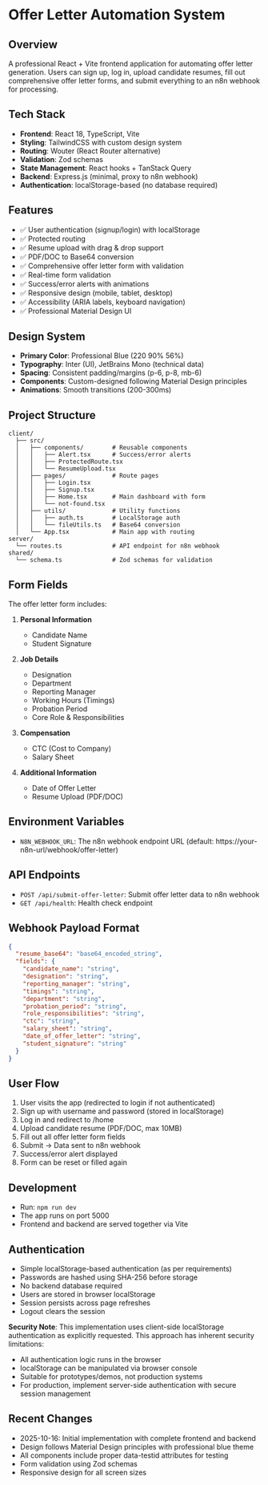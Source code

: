 # Offer Letter Automation System

## Overview

A professional React + Vite frontend application for automating offer letter generation. Users can sign up, log in, upload candidate resumes, fill out comprehensive offer letter forms, and submit everything to an n8n webhook for processing.

## Tech Stack

- **Frontend**: React 18, TypeScript, Vite
- **Styling**: TailwindCSS with custom design system
- **Routing**: Wouter (React Router alternative)
- **Validation**: Zod schemas
- **State Management**: React hooks + TanStack Query
- **Backend**: Express.js (minimal, proxy to n8n webhook)
- **Authentication**: localStorage-based (no database required)

## Features

- ✅ User authentication (signup/login) with localStorage
- ✅ Protected routing
- ✅ Resume upload with drag & drop support
- ✅ PDF/DOC to Base64 conversion
- ✅ Comprehensive offer letter form with validation
- ✅ Real-time form validation
- ✅ Success/error alerts with animations
- ✅ Responsive design (mobile, tablet, desktop)
- ✅ Accessibility (ARIA labels, keyboard navigation)
- ✅ Professional Material Design UI

## Design System

- **Primary Color**: Professional Blue (220 90% 56%)
- **Typography**: Inter (UI), JetBrains Mono (technical data)
- **Spacing**: Consistent padding/margins (p-6, p-8, mb-6)
- **Components**: Custom-designed following Material Design principles
- **Animations**: Smooth transitions (200-300ms)

## Project Structure

```
client/
  ├── src/
  │   ├── components/        # Reusable components
  │   │   ├── Alert.tsx      # Success/error alerts
  │   │   ├── ProtectedRoute.tsx
  │   │   └── ResumeUpload.tsx
  │   ├── pages/             # Route pages
  │   │   ├── Login.tsx
  │   │   ├── Signup.tsx
  │   │   ├── Home.tsx       # Main dashboard with form
  │   │   └── not-found.tsx
  │   ├── utils/             # Utility functions
  │   │   ├── auth.ts        # LocalStorage auth
  │   │   └── fileUtils.ts   # Base64 conversion
  │   └── App.tsx            # Main app with routing
server/
  └── routes.ts              # API endpoint for n8n webhook
shared/
  └── schema.ts              # Zod schemas for validation
```

## Form Fields

The offer letter form includes:

1. **Personal Information**

   - Candidate Name
   - Student Signature

2. **Job Details**

   - Designation
   - Department
   - Reporting Manager
   - Working Hours (Timings)
   - Probation Period
   - Core Role & Responsibilities

3. **Compensation**

   - CTC (Cost to Company)
   - Salary Sheet

4. **Additional Information**
   - Date of Offer Letter
   - Resume Upload (PDF/DOC)

## Environment Variables

- `N8N_WEBHOOK_URL`: The n8n webhook endpoint URL (default: https://your-n8n-url/webhook/offer-letter)

## API Endpoints

- `POST /api/submit-offer-letter`: Submit offer letter data to n8n webhook
- `GET /api/health`: Health check endpoint

## Webhook Payload Format

```json
{
  "resume_base64": "base64_encoded_string",
  "fields": {
    "candidate_name": "string",
    "designation": "string",
    "reporting_manager": "string",
    "timings": "string",
    "department": "string",
    "probation_period": "string",
    "role_responsibilities": "string",
    "ctc": "string",
    "salary_sheet": "string",
    "date_of_offer_letter": "string",
    "student_signature": "string"
  }
}
```

## User Flow

1. User visits the app (redirected to login if not authenticated)
2. Sign up with username and password (stored in localStorage)
3. Log in and redirect to /home
4. Upload candidate resume (PDF/DOC, max 10MB)
5. Fill out all offer letter form fields
6. Submit → Data sent to n8n webhook
7. Success/error alert displayed
8. Form can be reset or filled again

## Development

- Run: `npm run dev`
- The app runs on port 5000
- Frontend and backend are served together via Vite

## Authentication

- Simple localStorage-based authentication (as per requirements)
- Passwords are hashed using SHA-256 before storage
- No backend database required
- Users are stored in browser localStorage
- Session persists across page refreshes
- Logout clears the session

**Security Note**: This implementation uses client-side localStorage authentication as explicitly requested. This approach has inherent security limitations:

- All authentication logic runs in the browser
- localStorage can be manipulated via browser console
- Suitable for prototypes/demos, not production systems
- For production, implement server-side authentication with secure session management

## Recent Changes

- 2025-10-16: Initial implementation with complete frontend and backend
- Design follows Material Design principles with professional blue theme
- All components include proper data-testid attributes for testing
- Form validation using Zod schemas
- Responsive design for all screen sizes

